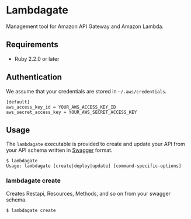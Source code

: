 # Lambdagate
Management tool for Amazon API Gateway and Amazon Lambda.

## Requirements
- Ruby 2.2.0 or later

## Authentication
We assume that your credentials are stored in `~/.aws/credentials`.

```
[default]
aws_access_key_id = YOUR_AWS_ACCESS_KEY_ID
aws_secret_access_key = YOUR_AWS_SECRET_ACCESS_KEY
```

## Usage
The `lambdagate` executable is provided to create and update your API from your API schema
written in [Swagger](http://swagger.io/) format.

```
$ lambdagate
Usage: lambdagate [create|deploy|update] [command-specific-options]
```

### lambdagate create
Creates Restapi, Resources, Methods, and so on from your swagger schema.

```
$ lambdagate create
```
